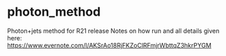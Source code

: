 # photon_method
Photon+jets method for R21 release 
Notes on how run and all details given here: https://www.evernote.com/l/AKSrAo18RjFKZoClRFmjrWbttqZ3hkrPYGM
